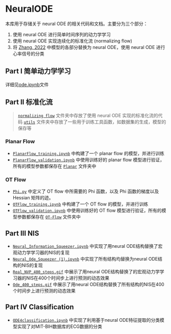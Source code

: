 # NeuralODE
本库用于存储关于 neural ODE 的相关代码和文档。主要分为三个部分：
1. 使用 neural ODE 进行简单时间序列的动力学学习
2. 使用 neural ODE 实现连续化的标准化流 (normalizing flow)
3. 将 [Zhang, 2022](https://www.mdpi.com/1099-4300/25/1/26) 中模型的各部分替换为 neural ODE，使用 neural ODE 进行心率信号的分类

## Part I 简单动力学学习
详细见[ode.ipynb](./ode.ipynb)文件
## Part II 标准化流
> [`normalizing flow`](./normalizingFlow) 文件夹中存放了使用 neural ODE 实现的标准化流的代码
> [`utils`](./normalizingFlow/utils) 文件夹中存放了一些用于训练工具函数，如数据集的生成，模型的保存等

### Planar Flow
- [`PlanarFlow_training.ipynb`](./normalizingFlow/PlanarFlow_training.ipynb) 中构建了一个 planar flow 的模型，并进行训练
- [`PlanarFlow_validation.ipynb`](./normalizingFlow/PlanarFlow_validation.ipynb) 中使用训练好的 planar flow 模型进行验证，所有的模型参数都保存在 [`Planar`](./normalizingFlow/Planar) 文件夹中

### OT Flow
- [`Phi.py`](./normalizingFlow/Phi.py) 中定义了 OT flow 中所需要的 Phi 函数，以及 Phi 函数的梯度以及 Hessian 矩阵的迹。
- [`OTFlow_training.ipynb`](./normalizingFlow/OTFlow_training.ipynb) 中构建了一个 OT flow 的模型，并进行训练
- [`OTFlow_validation.ipynb`](./normalizingFlow/OTFlow_validation.ipynb) 中使用训练好的 OT flow 模型进行验证，所有的模型参数都保存在 [`OT-Flow`](./normalizingFlow/OT-Flow) 文件夹中

## Part III NIS
- [`Neural_Information_Squeezer.ipynb`](./NIS&Classification/Neural_Information_Squeezer.ipynb) 中实现了用neural ODE结构替换了宏观动力学学习器的NIS的复现
- [`Neural_Ode_Squeezer (1).ipynb`](./NIS&Classification/Neural_Ode_Squeezer%20(1).ipynb) 中实现了所有结构均替换为neural ODE结构的NIS的复现
- [`Real_NVP_400_steps.gif`](./NIS&Classification/Real_NVP_400_steps.gif) 中展示了用neural ODE结构替换了的宏观动力学学习器的NIS在400个时间步上进行预测的动态效果
- [`Ode_400_steps.gif`](./NIS&Classification/Ode_400_steps.gif) 中展示了用neural ODE结构替换了所有结构的NIS在400个时间步上进行预测的动态效果


## Part IV Classification
- [`ODE4classification.ipynb`](./NIS&Classification/ODE4classification.ipynb) 中实现了利用基于neural ODE特征提取的分类模型实现了对MIT-BIH数据库的ECG数据的分类
